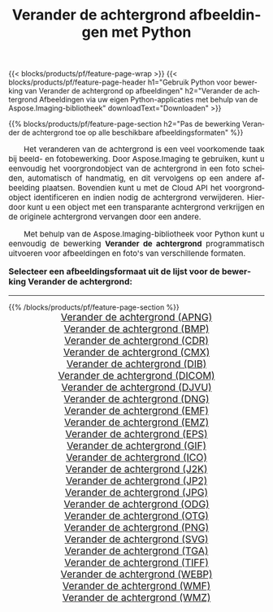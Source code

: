 ﻿---
title: Verander de achtergrond afbeeldingen met Python 
weight: 3920
url: /nl/python-net/change-background/ 
lang: nl
langdirlevel: 2
locales: zh-hans,ja,it,ru,de,es,fr,nl,id,lt,pl,pt,vi,tr,ko,zh-hant,ar,hi,th,sv,cs,uk,he
description: Aspose.Imaging-bibliotheek toepassen op Verander de achtergrond afbeeldingen en foto's met behulp van uw eigen Python-applicaties en server-API's.
---

{{< blocks/products/pf/feature-page-wrap >}}
{{< blocks/products/pf/feature-page-header h1="Gebruik Python voor bewerking van Verander de achtergrond op afbeeldingen" h2="Verander de achtergrond Afbeeldingen via uw eigen Python-applicaties met behulp van de Aspose.Imaging-bibliotheek" downloadText="Downloaden" >}}


{{% blocks/products/pf/feature-page-section  h2="Pas de bewerking Verander de achtergrond toe op alle beschikbare afbeeldingsformaten" %}}
<p align="justify" style="text-indent:2em;font-size:15px;">
Het veranderen van de achtergrond is een veel voorkomende taak bij beeld- en fotobewerking. Door Aspose.Imaging te gebruiken, kunt u eenvoudig het voorgrondobject van de achtergrond in een foto scheiden, automatisch of handmatig, en dit vervolgens op een andere afbeelding plaatsen. Bovendien kunt u met de Cloud API het voorgrondobject identificeren en indien nodig de achtergrond verwijderen. Hierdoor kunt u een object met een transparante achtergrond verkrijgen en de originele achtergrond vervangen door een andere.
</p>
<p align="justify" style="text-indent:2em;font-size:15px;">
Met behulp van de Aspose.Imaging-bibliotheek voor Python kunt u eenvoudig de bewerking <b>Verander de achtergrond</b> programmatisch uitvoeren voor afbeeldingen en foto's van verschillende formaten.
</p>
<h3 style="margin-top:16px;">
Selecteer een afbeeldingsformaat uit de lijst voor de bewerking Verander de achtergrond:
</h3>
<hr/>
{{% /blocks/products/pf/feature-page-section %}}
<div class="container-fluid productfamilypage bg-gray">
    <div class="convertypes bg-gray agp-content section">
        <div class="container">
		<div class="row other-converters" style="gap: 10px;font-size: 19px;text-align:center;">
		    <div class='col-md-3 other-converter remove-lp remove-rp'><a href="/imaging/nl/python-net/change-background/apng/" style="padding:15px;">Verander de achtergrond (APNG)</a></div><div class='col-md-3 other-converter remove-lp remove-rp'><a href="/imaging/nl/python-net/change-background/bmp/" style="padding:15px;">Verander de achtergrond (BMP)</a></div><div class='col-md-3 other-converter remove-lp remove-rp'><a href="/imaging/nl/python-net/change-background/cdr/" style="padding:15px;">Verander de achtergrond (CDR)</a></div><div class='col-md-3 other-converter remove-lp remove-rp'><a href="/imaging/nl/python-net/change-background/cmx/" style="padding:15px;">Verander de achtergrond (CMX)</a></div><div class='col-md-3 other-converter remove-lp remove-rp'><a href="/imaging/nl/python-net/change-background/dib/" style="padding:15px;">Verander de achtergrond (DIB)</a></div><div class='col-md-3 other-converter remove-lp remove-rp'><a href="/imaging/nl/python-net/change-background/dicom/" style="padding:15px;">Verander de achtergrond (DICOM)</a></div><div class='col-md-3 other-converter remove-lp remove-rp'><a href="/imaging/nl/python-net/change-background/djvu/" style="padding:15px;">Verander de achtergrond (DJVU)</a></div><div class='col-md-3 other-converter remove-lp remove-rp'><a href="/imaging/nl/python-net/change-background/dng/" style="padding:15px;">Verander de achtergrond (DNG)</a></div><div class='col-md-3 other-converter remove-lp remove-rp'><a href="/imaging/nl/python-net/change-background/emf/" style="padding:15px;">Verander de achtergrond (EMF)</a></div><div class='col-md-3 other-converter remove-lp remove-rp'><a href="/imaging/nl/python-net/change-background/emz/" style="padding:15px;">Verander de achtergrond (EMZ)</a></div><div class='col-md-3 other-converter remove-lp remove-rp'><a href="/imaging/nl/python-net/change-background/eps/" style="padding:15px;">Verander de achtergrond (EPS)</a></div><div class='col-md-3 other-converter remove-lp remove-rp'><a href="/imaging/nl/python-net/change-background/gif/" style="padding:15px;">Verander de achtergrond (GIF)</a></div><div class='col-md-3 other-converter remove-lp remove-rp'><a href="/imaging/nl/python-net/change-background/ico/" style="padding:15px;">Verander de achtergrond (ICO)</a></div><div class='col-md-3 other-converter remove-lp remove-rp'><a href="/imaging/nl/python-net/change-background/j2k/" style="padding:15px;">Verander de achtergrond (J2K)</a></div><div class='col-md-3 other-converter remove-lp remove-rp'><a href="/imaging/nl/python-net/change-background/jp2/" style="padding:15px;">Verander de achtergrond (JP2)</a></div><div class='col-md-3 other-converter remove-lp remove-rp'><a href="/imaging/nl/python-net/change-background/jpg/" style="padding:15px;">Verander de achtergrond (JPG)</a></div><div class='col-md-3 other-converter remove-lp remove-rp'><a href="/imaging/nl/python-net/change-background/odg/" style="padding:15px;">Verander de achtergrond (ODG)</a></div><div class='col-md-3 other-converter remove-lp remove-rp'><a href="/imaging/nl/python-net/change-background/otg/" style="padding:15px;">Verander de achtergrond (OTG)</a></div><div class='col-md-3 other-converter remove-lp remove-rp'><a href="/imaging/nl/python-net/change-background/png/" style="padding:15px;">Verander de achtergrond (PNG)</a></div><div class='col-md-3 other-converter remove-lp remove-rp'><a href="/imaging/nl/python-net/change-background/svg/" style="padding:15px;">Verander de achtergrond (SVG)</a></div><div class='col-md-3 other-converter remove-lp remove-rp'><a href="/imaging/nl/python-net/change-background/tga/" style="padding:15px;">Verander de achtergrond (TGA)</a></div><div class='col-md-3 other-converter remove-lp remove-rp'><a href="/imaging/nl/python-net/change-background/tiff/" style="padding:15px;">Verander de achtergrond (TIFF)</a></div><div class='col-md-3 other-converter remove-lp remove-rp'><a href="/imaging/nl/python-net/change-background/webp/" style="padding:15px;">Verander de achtergrond (WEBP)</a></div><div class='col-md-3 other-converter remove-lp remove-rp'><a href="/imaging/nl/python-net/change-background/wmf/" style="padding:15px;">Verander de achtergrond (WMF)</a></div><div class='col-md-3 other-converter remove-lp remove-rp'><a href="/imaging/nl/python-net/change-background/wmz/" style="padding:15px;">Verander de achtergrond (WMZ)</a></div>
                </div>
        </div>
    </div>
</div>
<br/>

